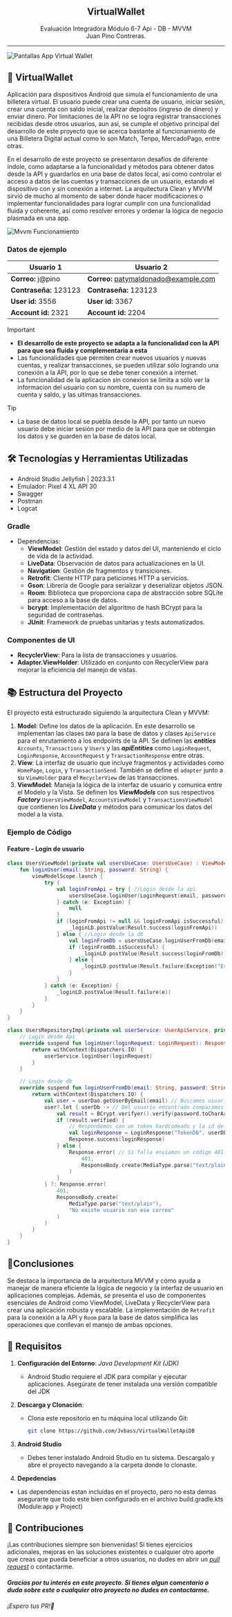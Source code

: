 <div align="center">
  <br>
    <h2><strong>VirtualWallet</strong> </h2>
    <span>Evaluación Integradora Módulo 6-7 Api - DB - MVVM</span><br>
    <span>Juan Pino Contreras.</span>
</div>

****
![Pantallas App Virtual Wallet](./PantallasApp.png)

## 💸 VirtualWallet

Aplicación para dispositivos Android que simula el funcionamiento de una billetera virtual. El usuario puede crear una cuenta de usuario, iniciar sesión, crear una cuenta con saldo inicial, realizar depósitos (ingreso de dinero) y enviar dinero. Por limitaciones de la API no se logra registrar transacciones recibidas desde otros usuarios, aun así, se cumple el objetivo principal del desarrollo de este proyecto que se acerca bastante al funcionamiento de una Billetera Digital actual como lo son Match, Tenpo, MercadoPago, entre otras.

En el desarrollo de este proyecto se presentaron desafíos de diferente índole, como adaptarse a la funcionalidad y métodos para obtener datos desde la API y guardarlos en una base de datos local, así como controlar el acceso a datos de las cuentas y transacciones de un usuario, estando el dispositivo con y sin conexión a internet. La arquitectura Clean y MVVM sirvió de mucho al momento de saber dónde hacer modificaciones o implementar funcionalidades para lograr cumplir con una funcionalidad fluida y coherente, así como resolver errores y ordenar la lógica de negocio plasmada en una app.

![Mvvm Funcionamiento](./mvvm.gif)

### Datos de ejemplo
| Usuario 1                      | Usuario 2                          |
|--------------------------------|------------------------------------|
| **Correo:** j@pino             | **Correo:** patymaldonado@example.com |
| **Contraseña:** 123123         | **Contraseña:** 123123             |
| **User id:** 3556              | **User id:** 3367                  |
| **Account id:** 2321           | **Account id:** 2204               |

> [!IMPORTANT]
>- **El desarrollo de este proyecto se adapta a la funcionalidad con la API para que sea fluida y complementaria a esta** 
>- Las funcionalidades que permiten crear nuevos usuarios y nuevas cuentas, y realizar transacciones, se pueden utilizar sólo logrando una conexión a la API, por lo que se debe tener conexión a internet.
>- La funcionalidad de la aplicacion sin conexion se limita a sólo ver la informacion del usuario con su nombre, cuenta con su numero de cuenta y saldo, y las ultimas transacciones.

> [!TIP]
>- La base de datos local se puebla desde la API, por tanto un nuevo usuario debe iniciar sesión por medio de la API para que se obtengan los datos y se guarden en la base de datos local.

## 🛠️ Tecnologías y Herramientas Utilizadas
- Android Studio Jellyfish | 2023.3.1
- Emulador: Pixel 4 XL API 30
- Swagger
- Postman
- Logcat

### Gradle
- Dependencias:
  - **ViewModel**: Gestión del estado y datos del UI, manteniendo el ciclo de vida de la actividad.
  - **LiveData**: Observación de datos para actualizaciones en la UI.
  - **Navigation**: Gestión de fragmentos y transiciones.
  - **Retrofit**: Cliente HTTP para peticiones HTTP a servicios.
  - **Gson**: Librería de Google para serializar y deserializar objetos JSON.
  - **Room**: Biblioteca que proporciona capa de abstracción sobre SQLite para acceso a la base de datos.
  - **bcrypt**: Implementación del algoritmo de hash BCrypt para la seguridad de contraseñas.
  - **JUnit**: Framework de pruebas unitarias y tests automatizados.

### Componentes de UI
- **RecyclerView**: Para la lista de transacciones y usuarios.
- **Adapter.ViewHolder**: Utilizado en conjunto con RecyclerView para mejorar la eficiencia del manejo de vistas.

## 📚 Estructura del Proyecto

El proyecto está estructurado siguiendo la arquitectura Clean y MVVM:

1. **Model**: Define los datos de la aplicación. En este desarrollo se implementan las clases `DAO` para la base de datos y clases `ApiService` para el enrutamiento a los endpoints de la API. Se definen las ***entities*** `Accounts`, `Transactions` y `Users` y las ***apiEntities*** como `LoginRequest`, `LoginResponse`, `AccountRequest` y `TransactionResponse` entre otras.
2. **View**: La interfaz de usuario que incluye fragmentos y actividades como `HomePage`, `Login`, y `TransactionSend`. También se define el `adapter` junto a su `ViewHolder` para el `RecyclerView` de las transacciones.
3. **ViewModel**: Maneja la lógica de la interfaz de usuario y comunica entre el Modelo y la Vista. Se definen los ***ViewModels*** con sus respectivos ***Factory*** `UsersViewModel`, `AccountsViewModel` y `TransactionsViewModel` que contienen los ***LiveData*** y métodos para comunicar los datos del model a la vista.

### Ejemplo de Código

#### Feature - Login de usuario

```kotlin
class UsersViewModel(private val usersUseCase: UsersUseCase) : ViewModel() {
    fun loginUser(email: String, password: String) {
        viewModelScope.launch {
            try {
                val loginFromApi = try { //Login desde la api
                    usersUseCase.loginUser(LoginRequest(email, password))
                } catch (e: Exception) {
                    null
                }
                if (loginFromApi != null && loginFromApi.isSuccessful) {
                    _loginLD.postValue(Result.success(loginFromApi))
                } else { //Login desde la db
                    val loginFromDb = usersUseCase.loginUserFromDb(email, password)
                    if (loginFromDb.isSuccessful) {
                        _loginLD.postValue(Result.success(loginFromDb))
                    } else {
                        _loginLD.postValue(Result.failure(Exception("Error al obtener usuario")))
                    }
                }
            } catch (e: Exception) {
                _loginLD.postValue(Result.failure(e))
            }
        }
    }
}
```

```kotlin
class UsersRepositoryImpl(private val userService: UserApiService, private val userDao: UserDao) : UsersRepository {
    // Login desde Api
    override suspend fun loginUser(loginRequest: LoginRequest): Response<LoginResponse> {
        return withContext(Dispatchers.IO) {
            userService.loginUser(loginRequest)
        }
    }

    // Login desde db
    override suspend fun loginUserFromDb(email: String, password: String): Response<LoginResponse> {
        return withContext(Dispatchers.IO) {
            val user = userDao.getUserByEmail(email) // Buscamos usuario por correo
            user?.let { userDb -> // Del usuario encontrado comparamos la contraseña encriptada
                val result = BCrypt.verifyer().verify(password.toCharArray(), userDb.password)
                if (result.verified) {
                    // Respondemos con un token hardcodeado y la id del usuario encontrado
                    val loginResponse = LoginResponse("TokenDB", userDb.id)
                    Response.success(loginResponse)
                } else {
                    Response.error( // Si falla enviamos un código 401 para manejarlo como error
                        401,
                        ResponseBody.create(MediaType.parse("text/plain"), "Contraseña incorrecta")
                    )
                }
            } ?: Response.error(
                401,
                ResponseBody.create(
                    MediaType.parse("text/plain"),
                    "No existe usuario con ese correo"
                )
            )
        }
    }
}
```

## 📃Conclusiones
Se destaca la importancia de la arquitectura MVVM y cómo ayuda a manejar de manera eficiente la lógica de negocio y la interfaz de usuario en aplicaciones complejas. Además, se presenta el uso de componentes esenciales de Android como ViewModel, LiveData y RecyclerView para crear una aplicación robusta y escalable. La implementación de `Retrofit` para la conexión a la API y `Room` para la base de datos simplifica las operaciones que conllevan el manejo de ambas opciones.



## 🔩 Requisitos

1. **Configuración del Entorno**:
   *Java Development Kit (JDK)*
    - Android Studio requiere el JDK para compilar y ejecutar aplicaciones. Asegúrate de tener instalada una versión compatible del JDK

2. **Descarga y Clonación**:
   - Clona este repositorio en tu máquina local utilizando Git:
     ```bash
     git clone https://github.com/Jvbass/VirtualWalletApiDB
     ```
3. **Android Studio**
    - Debes tener instalado Android Studio en tu sistema. Descargalo y abre el proyecto navegando a la carpeta donde lo clonaste.
4. **Depedencias**
  - Las dependencias estan incluidas en el proyecto, pero no esta demas asegurarte que todo este bien configurado en el archivo build.gradle.kts (Module:app y Project)
## 🤝 Contribuciones

¡Las contribuciones siempre son bienvenidas! Si tienes ejercicios adicionales, mejoras en las soluciones existentes o cualquier otro aporte que creas que pueda beneficiar a otros usuarios, no dudes en abrir un [_pull request_](https://github.com/Jvbass/VirtualWalletApiDB/pulls) o contactarme.

#### _Gracias por tu interés en este proyecto. Si tienes algun comentario o duda sobre este o cualquier otro proyecto no dudes en contactarme._
###### ¡Espero tus _PR_!👋
